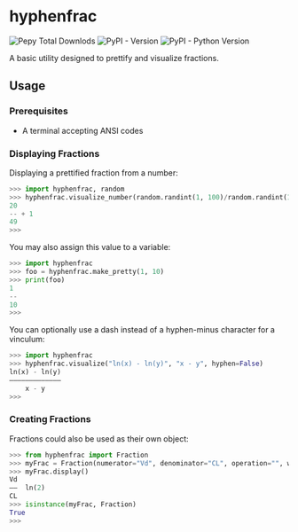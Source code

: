 # hyphenfrac
![Pepy Total Downlods](https://img.shields.io/pepy/dt/hyphenfrac)
![PyPI - Version](https://img.shields.io/pypi/v/hyphenfrac)
![PyPI - Python Version](https://img.shields.io/pypi/pyversions/hyphenfrac)

A basic utility designed to prettify and visualize fractions.

## Usage
### Prerequisites
- A terminal accepting ANSI codes

### Displaying Fractions
Displaying a prettified fraction from a number:
```python
>>> import hyphenfrac, random
>>> hyphenfrac.visualize_number(random.randint(1, 100)/random.randint(1, 100))
20
-- + 1
49
>>>
```
You may also assign this value to a variable:
```python
>>> import hyphenfrac
>>> foo = hyphenfrac.make_pretty(1, 10)
>>> print(foo)
1
--
10
>>>
```
You can optionally use a dash instead of a hyphen-minus character for a vinculum:
```python
>>> import hyphenfrac
>>> hyphenfrac.visualize("ln(x) - ln(y)", "x - y", hyphen=False)
ln(x) - ln(y)
―――――――――――――
    x - y
>>>
```

### Creating Fractions
Fractions could also be used as their own object:
```python
>>> from hyphenfrac import Fraction
>>> myFrac = Fraction(numerator="Vd", denominator="CL", operation="", whole="ln(2)", hyphen=False)
>>> myFrac.display()
Vd
――  ln(2)
CL
>>> isinstance(myFrac, Fraction)
True
>>>
```